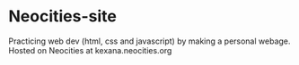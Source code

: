 # Neocities-site
Practicing web dev (html, css and javascript) by making a personal webage. Hosted on Neocities at kexana.neocities.org
